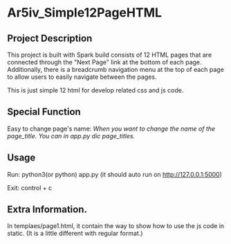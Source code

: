 # Ar5iv_Simple12PageHTML

## Project Description
This project is built with Spark build consists of 12 HTML pages that are connected through the "Next Page" link at the bottom of each page. Additionally, there is a breadcrumb navigation menu at the top of each page to allow users to easily navigate between the pages.

This is just simple 12 html for develop related css and js code.

## Special Function
Easy to change page's name: *When you want to change the name of the page_title. You can in app.py dic page_titles.*

## Usage
Run: python3(or python) app.py (it should auto run on http://127.0.0.1:5000)

Exit: control + c

## Extra Information.
In templaes/page1.html, it contain the way to show how to use the js code in static. (It is a little different with regular format.)


